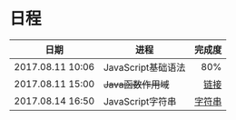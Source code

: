 # 日程
|  日期  |  进程  |  完成度  |
|---|----|----:|
|2017.08.11 10:06|JavaScript基础语法| 80% |
|2017.08.11 15:00|<del>Java函数作用域</del> |[链接](http://www.runoob.com/js/js-scope.html)|
|2017.08.14 16:50|JavaScript字符串|[字符串](http://www.runoob.com/js/js-strings.html) |
